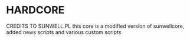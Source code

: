 # HARDCORE
CREDITS TO SUNWELL.PL
this core  is a modified version of sunwellcore, added news scripts and various custom scripts 
